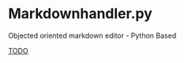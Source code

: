 # Markdownhandler.py
Objected oriented markdown editor - Python Based

[TODO](https://github.com/DPS0340/Markdownhandler.py/blob/master/TODO.md)
